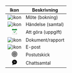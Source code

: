 <!-- markdownlint-disable-file MD041 -->
| Ikon | Beskrivning |
|:-:|---|
| ![ikon](../../../../common/icons/appointment.png ) | Möte (bokning) |
| ![ikon](../../../../common/icons/appointment.png) | Händelse (samtal) |
| ![ikon](../../../../common/icons/appointment-task.png) | Att göra (uppgift) |
| ![ikon](../../../../common/icons/document.png) | Dokument/rapport |
| ![ikon](../../../../common/icons/email.png) | E-post |
| ![ikon](../../../../common/icons/mailings.png) | Postutskick |
| ![ikon](../../../../common/icons/chat.png) | Chattsamtal |
